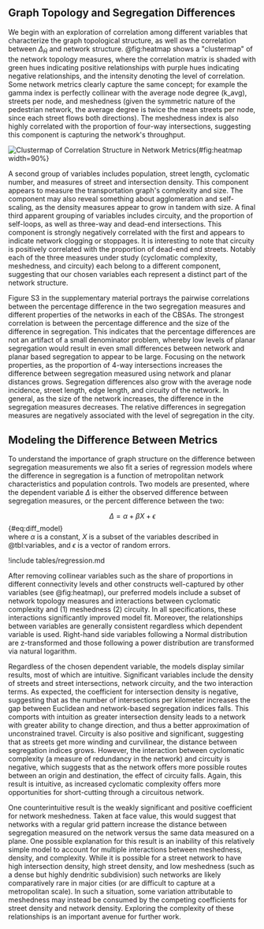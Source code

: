 
## Graph Topology and Segregation Differences

We begin with an exploration of correlation among different variables that characterize
the graph topological structure, as well as the correlation between $\Delta_{\tilde{H}}$
and network structure. @fig:heatmap shows a "clustermap" of the network topology
measures, where the correlation matrix is shaded with green hues indicating positive
relationships with purple hues indicating negative relationships, and the intensity
denoting the level of correlation. Some network metrics clearly capture the same
concept; for example the gamma index is perfectly collinear with the average node degree
(k_avg), streets per node, and meshedness (given the symmetric nature of the pedestrian
network, the average degree is twice the mean streets per node, since each street flows
both directions). The meshedness index is also highly correlated with the proportion of
four-way intersections, suggesting this component is capturing the network's throughput.

![Clustermap of Correlation Structure in Network Metrics](figures/clustermap.png){#fig:heatmap
width=90%}

A second group of variables includes population, street length, cyclomatic number,
and measures of street and intersection density. This component appears to measure the
transportation graph's complexity and size. The component may also reveal something
about agglomeration and self-scaling, as the density measures appear to grow in tandem
with size. A final third apparent grouping of variables includes circuity, and the
proportion of self-loops, as well as three-way and dead-end intersections. This
component is strongly negatively correlated with the first and appears to indicate
network clogging or stoppages. It is interesting to note that circuity is positively
correlated with the proportion of dead-end end streets. Notably each of the three
measures under study (cyclomatic complexity, meshedness, and circuity) each belong to a
different component, suggesting that our chosen variables each represent a distinct part
of the network structure.

Figure S3 in the supplementary material portrays the pairwise correlations
between the percentage difference in the two segregation measures and different
properties of the networks in each of the CBSAs. The strongest correlation is between
the percentage difference and the size of the difference in segregation. This indicates
that the percentage differences are not an artifact of a small denominator problem,
whereby low levels of planar segregation would result in even small differences between
network and planar based segregation to appear to be large. Focusing on the network
properties, as the proportion of 4-way intersections increases the difference between
segregation measured using network and planar distances grows. Segregation differences
also grow with the average node incidence, street length, edge length, and circuity of
the network. In general, as the size of the network increases, the difference in the
segregation measures decreases. The relative differences in segregation measures are
negatively associated with the level of segregation in the city.

<!-- I can drop some of the measures such as p-value, but for the ones
to keep, i'm unclear what all the properties are. Maybe these should
be defined above in the methods section and then I can refer to them
here in the narrative 

Our results demonstrate that the two-value test presented in the previous section is
performing well by distinguishing a real difference between the two measurement
techniques. The variable $ps\_inter$ is an interaction term between the planar_measure
and whether the two-value test was significant. These results show that the slope is
larger for those cities where the difference in the two-value test is significant. We
also find that the percent difference generally declines with the overall level of
segregation and network size (as measured by street_length) although the latter
association appears to be driven by the places with the significant two-value tests.
While informative, these bivariate associations can be difficult to interpret, given the
strong intercorrelation structure of many variables of interest, and therefore must be
interpreted with caution. As such, we attempt to isolate the relationships among
variables in the following section.
-->

## Modeling the Difference Between Metrics

To understand the importance of graph structure on the difference between segregation
measurements we also fit a series of regression models where the difference in
segregation is a function of metropolitan network characteristics and population
controls. Two models are presented, where the dependent variable $\Delta$ is either the
observed difference between segregation measures, or the percent difference between the
two:

$$
\Delta = \alpha + \beta X + \epsilon
$${#eq:diff_model}\
where $\alpha$ is a constant, $X$ is a subset of the variables described in @tbl:variables, and
$\epsilon$ is a vector of random errors. 

!include tables/regression.md

After removing collinear variables such as the share of proportions in different
connectivity levels and other constructs well-captured by other variables (see
@fig:heatmap), our preferred models include a subset of network topology measures and
interactions between cyclomatic complexity and (1) meshedness (2) circuity. In all
specifications, these interactions significantly improved model fit. Moreover, the
relationships between variables are generally consistent regardless which dependent
variable is used. Right-hand side variables following a Normal distribution are
z-transformed and those following a power distribution are transformed via natural
logarithm.

Regardless of the chosen dependent variable, the models display similar results, most of
which are intuitive. Significant variables include the density of streets and street
intersections, network circuity, and the two interaction terms. As expected, the
coefficient for intersection density is negative, suggesting that as the number of
intersections per kilometer increases the gap between Euclidean and network-based
segregation indices falls. This comports with intuition as greater intersection density
leads to a network with greater ability to change direction, and thus a better
approximation of unconstrained travel. Circuity is also positive and significant,
suggesting that as streets get more winding and curvilinear, the distance between
segregation indices grows. However, the interaction between cyclomatic complexity (a
measure of redundancy in the network) and circuity is negative, which suggests that as
the network offers more possible routes between an origin and destination, the effect of
circuity falls. Again, this result is intuitive, as increased cyclomatic complexity
offers more opportunities for short-cutting through a circuitous network.

One counterintuitive result is the weakly significant and positive coefficient for
network meshedness. Taken at face value, this would suggest that networks with a regular
grid pattern increase the distance between segregation measured on the network versus
the same data measured on a plane. One possible explanation for this result is an
inability of this relatively simple model to account for multiple interactions between
meshedness, density, and complexity. While it is possible for a street network to have
high intersection density, high street density, and low meshedness (such as a dense but
highly dendritic subdivision) such networks are likely comparatively rare in major
cities (or are difficult to capture at a metropolitan scale). In such a situation, some
variation attributable to meshedness may instead be consumed by the competing
coefficients for street density and network density. Exploring the complexity of these
relationships is an important avenue for further work.
